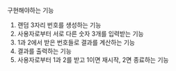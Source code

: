 구현해야하는 기능

1. 랜덤 3자리 번호를 생성하는 기능
2. 사용자로부터 서로 다른 숫자 3개를 입력받는 기능
3. 1과 2에서 받은 번호들로 결과를 계산하는 기능
4. 결과를 출력하는 기능
5. 사용자로부터 1과 2를 받고 1이면 재시작, 2면 종료하는 기능